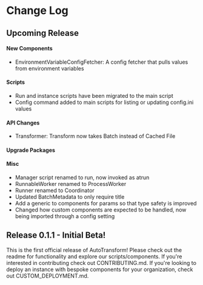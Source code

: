# Change Log

## Upcoming Release

#### New Components

 - EnvironmentVariableConfigFetcher: A config fetcher that pulls values from environment variables

#### Scripts

 - Run and instance scripts have been migrated to the main script
 - Config command added to main scripts for listing or updating config.ini values

#### API Changes

 - Transformer: Transform now takes Batch instead of Cached File

#### Upgrade Packages

#### Misc

- Manager script renamed to run, now invoked as atrun
- RunnableWorker renamed to ProcessWorker
- Runner renamed to Coordinator
- Updated BatchMetadata to only require title
- Add a generic to components for params so that type safety is improved
- Changed how custom components are expected to be handled, now being imported through a config setting

## Release 0.1.1 - Initial Beta!

This is the first official release of AutoTransform! Please check out the readme for functionality and explore our scripts/components. If you're interested in contributing check out CONTRIBUTING.md. If you're looking to deploy an instance with bespoke components for your organization, check out CUSTOM_DEPLOYMENT.md.
